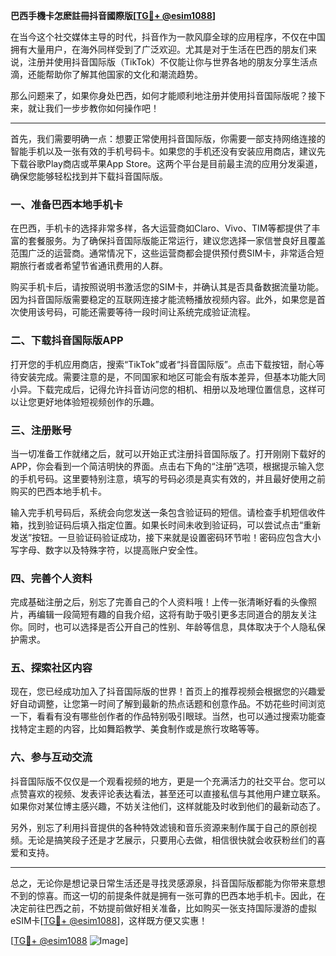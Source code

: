 **巴西手機卡怎麽註冊抖音國際版[[TG💪+ @esim1088](https://t.me/s/esim1088)]**

在当今这个社交媒体主导的时代，抖音作为一款风靡全球的应用程序，不仅在中国拥有大量用户，在海外同样受到了广泛欢迎。尤其是对于生活在巴西的朋友们来说，注册并使用抖音国际版（TikTok）不仅能让你与世界各地的朋友分享生活点滴，还能帮助你了解其他国家的文化和潮流趋势。

那么问题来了，如果你身处巴西，如何才能顺利地注册并使用抖音国际版呢？接下来，就让我们一步步教你如何操作吧！

---

首先，我们需要明确一点：想要正常使用抖音国际版，你需要一部支持网络连接的智能手机以及一张有效的手机号码卡。如果您的手机还没有安装应用商店，建议先下载谷歌Play商店或苹果App Store。这两个平台是目前最主流的应用分发渠道，确保您能够轻松找到并下载抖音国际版。

### **一、准备巴西本地手机卡**
在巴西，手机卡的选择非常多样，各大运营商如Claro、Vivo、TIM等都提供了丰富的套餐服务。为了确保抖音国际版能正常运行，建议您选择一家信誉良好且覆盖范围广泛的运营商。通常情况下，这些运营商都会提供预付费SIM卡，非常适合短期旅行者或者希望节省通讯费用的人群。

购买手机卡后，请按照说明书激活您的SIM卡，并确认其是否具备数据流量功能。因为抖音国际版需要稳定的互联网连接才能流畅播放视频内容。此外，如果您是首次使用该号码，可能还需要等待一段时间让系统完成验证流程。

### **二、下载抖音国际版APP**
打开您的手机应用商店，搜索“TikTok”或者“抖音国际版”。点击下载按钮，耐心等待安装完成。需要注意的是，不同国家和地区可能会有版本差异，但基本功能大同小异。下载完成后，记得允许抖音访问您的相机、相册以及地理位置信息，这样可以让您更好地体验短视频创作的乐趣。

### **三、注册账号**
当一切准备工作就绪之后，就可以开始正式注册抖音国际版了。打开刚刚下载好的APP，你会看到一个简洁明快的界面。点击右下角的“注册”选项，根据提示输入您的手机号码。这里要特别注意，填写的号码必须是真实有效的，并且最好使用之前购买的巴西本地手机卡。

输入完手机号码后，系统会向您发送一条包含验证码的短信。请检查手机短信收件箱，找到验证码后填入指定位置。如果长时间未收到验证码，可以尝试点击“重新发送”按钮。一旦验证码验证成功，接下来就是设置密码环节啦！密码应包含大小写字母、数字以及特殊字符，以提高账户安全性。

### **四、完善个人资料**
完成基础注册之后，别忘了完善自己的个人资料哦！上传一张清晰好看的头像照片，再编辑一段简短有趣的自我介绍，这将有助于吸引更多志同道合的朋友关注你。同时，也可以选择是否公开自己的性别、年龄等信息，具体取决于个人隐私保护需求。

### **五、探索社区内容**
现在，您已经成功加入了抖音国际版的世界！首页上的推荐视频会根据您的兴趣爱好自动调整，让您第一时间了解到最新的热点话题和创意作品。不妨花些时间浏览一下，看看有没有哪些创作者的作品特别吸引眼球。当然，也可以通过搜索功能查找特定主题的内容，比如舞蹈教学、美食制作或是旅行攻略等等。

### **六、参与互动交流**
抖音国际版不仅仅是一个观看视频的地方，更是一个充满活力的社交平台。您可以点赞喜欢的视频、发表评论表达看法，甚至还可以直接私信与其他用户建立联系。如果你对某位博主感兴趣，不妨关注他们，这样就能及时收到他们的最新动态了。

另外，别忘了利用抖音提供的各种特效滤镜和音乐资源来制作属于自己的原创视频。无论是搞笑段子还是才艺展示，只要用心去做，相信很快就会收获粉丝们的喜爱和支持。

---

总之，无论你是想记录日常生活还是寻找灵感源泉，抖音国际版都能为你带来意想不到的惊喜。而这一切的前提条件就是拥有一张可靠的巴西本地手机卡。因此，在决定前往巴西之前，不妨提前做好相关准备，比如购买一张支持国际漫游的虚拟eSIM卡[[TG💪+ @esim1088](https://t.me/s/esim1088)]，这样既方便又实惠！

[[TG💪+ @esim1088](https://t.me/s/esim1088) ![Image](https://i.postimg.cc/4NQfJmqS/Snipaste-2025-05-13-00-14-12.png)]